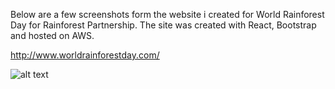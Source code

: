 Below are a few screenshots form the website i created for World Rainforest Day for Rainforest Partnership. The site was created with React, Bootstrap and hosted on AWS.

http://www.worldrainforestday.com/

![alt text](https://user-images.githubusercontent.com/20272116/28253434-92a40868-6a69-11e7-90be-f4097bf7a569.png)

